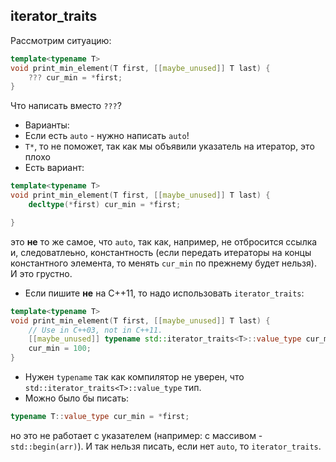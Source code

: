 ## iterator_traits

Рассмотрим ситуацию:
```c++
template<typename T>
void print_min_element(T first, [[maybe_unused]] T last) {
    ??? cur_min = *first;
}
```
Что написать вместо `???`?
* Варианты:
* Если есть `auto` - нужно написать `auto`!
* `T*`, то не поможет, так как мы объявили указатель на итератор, это плохо
* Есть вариант:
```c++
template<typename T>
void print_min_element(T first, [[maybe_unused]] T last) {
    decltype(*first) cur_min = *first;

}
```
это **не** то же самое, что `auto`, так как, например, не отбросится ссылка и, следоватлеьно, константность (если передать итераторы на концы константного элемента, то менять `cur_min` по прежнему будет нельзя). И это грустно. 
* Если пишите **не** на C++11, то надо использовать `iterator_traits`:
```c++
template<typename T>
void print_min_element(T first, [[maybe_unused]] T last) {
    // Use in C++03, not in C++11.
    [[maybe_unused]] typename std::iterator_traits<T>::value_type cur_min = *first;
    cur_min = 100;
}
```
* Нужен `typename` так как компилятор не уверен, что `std::iterator_traits<T>::value_type` тип.
* Можно было бы писать:
```c++
typename T::value_type cur_min = *first;
``` 
но это не работает с указателем (например: с массивом - `std::begin(arr)`). И так нельзя писать, если нет `auto`, то `iterator_traits`.
